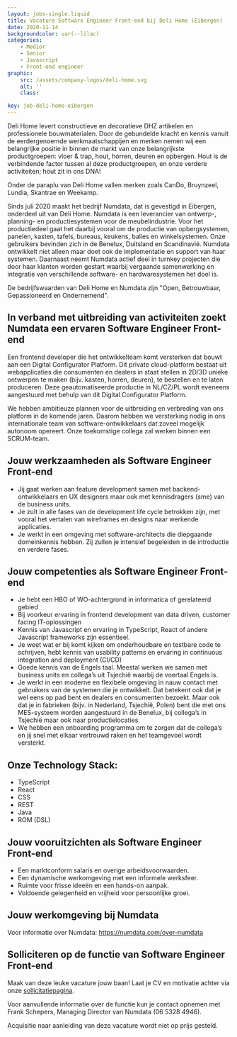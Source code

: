 ```yaml
---
layout: jobs-single.liquid
title: Vacature Software Engineer Front-end bij Deli Home (Eibergen)
date: 2020-11-14
backgroundcolor: var(--lilac)
categories:
    - Medior
    - Senior
    - Javascript
    - Front-end engineer
graphic:
    src: /assets/company-logos/deli-home.svg
    alt: ''
    class:

key: job-deli-home-eibergen
---
```


Deli Home levert constructieve en decoratieve DHZ artikelen en professionele bouwmaterialen. Door de gebundelde kracht en kennis vanuit de eerdergenoemde werkmaatschappijen en merken nemen wij een belangrijke positie in binnen de markt van onze belangrijkste productgroepen: vloer & trap, hout, horren, deuren en opbergen. Hout is de verbindende factor tussen al deze productgroepen, en onze verdere activiteiten; hout zit in ons DNA!

Onder de paraplu van Deli Home vallen merken zoals CanDo, Bruynzeel, Lundia, Skantrae en Weekamp.

Sinds juli 2020 maakt het bedrijf Numdata, dat is gevestigd in Eibergen, onderdeel uit van Deli Home. Numdata is een leverancier van ontwerp-, planning- en productiesystemen voor de meubelindustrie. Voor het productiedeel gaat het daarbij vooral om de productie van opbergsystemen, panelen, kasten, tafels, bureaus, keukens, balies en winkelsystemen. Onze gebruikers bevinden zich in de Benelux, Duitsland en Scandinavië. Numdata ontwikkelt niet alleen maar doet ook de implementatie en support van haar systemen. Daarnaast neemt Numdata actief deel in turnkey projecten die door haar klanten worden gestart waarbij vergaande samenwerking en integratie van verschillende software- en hardwaresystemen het doel is.

De bedrijfswaarden van Deli Home en Numdata zijn "Open, Betrouwbaar, Gepassioneerd en Ondernemend".

## In verband met uitbreiding van activiteiten zoekt Numdata een ervaren Software Engineer Front-end

Een frontend developer die het ontwikkelteam komt versterken dat bouwt aan een Digital Configurator Platform. Dit private cloud-platform bestaat uit webapplicaties die consumenten en dealers in staat stellen in 2D/3D unieke ontwerpen te maken (bijv. kasten, horren, deuren), te bestellen en te laten produceren. Deze geautomatiseerde productie in NL/CZ/PL wordt eveneens aangestuurd met behulp van dit Digital Configurator Platform.

We hebben ambitieuze plannen voor de uitbreiding en verbreding van ons platform in de komende jaren. Daarom hebben we versterking nodig in ons internationale team van software-ontwikkelaars dat zoveel mogelijk autonoom opereert. Onze toekomstige collega zal werken binnen een SCRUM-team.

## Jouw werkzaamheden als Software Engineer Front-end

-   Jij gaat werken aan feature development samen met backend-ontwikkelaars en UX designers maar ook met kennisdragers (sme) van de business units.
-   Je zult in alle fases van de development life cycle betrokken zijn, met vooral het vertalen van wireframes en designs naar werkende applicaties.
-   Je werkt in een omgeving met software-architects die diepgaande domeinkennis hebben. Zij zullen je intensief begeleiden in de introductie en verdere fases.

## Jouw competenties als Software Engineer Front-end

-   Je hebt een HBO of WO-achtergrond in informatica of gerelateerd gebied
-   Bij voorkeur ervaring in frontend development van data driven, customer facing IT-oplossingen
-   Kennis van Javascript en ervaring in TypeScript, React of andere Javascript frameworks zijn essentieel.
-   Je weet wat er bij komt kijken om onderhoudbare en testbare code te schrijven, hebt kennis van usability patterns en ervaring in continuous integration and deployment (CI/CD)
-   Goede kennis van de Engels taal. Meestal werken we samen met business units en collega’s uit Tsjechië waarbij de voertaal Engels is.
-   Je werkt in een moderne en flexibele omgeving in nauw contact met gebruikers van de systemen die je ontwikkelt. Dat betekent ook dat je wel eens op pad bent en dealers en consumenten bezoekt. Maar ook dat je in fabrieken (bijv. in Nederland, Tsjechië, Polen) bent die met ons MES-systeem worden aangestuurd in de Benelux, bij collega’s in Tsjechië maar ook naar productielocaties.
-   We hebben een onboarding programma om te zorgen dat de collega’s en jij snel met elkaar vertrouwd raken en het teamgevoel wordt versterkt.

## Onze Technology Stack:

-   TypeScript
-   React
-   CSS
-   REST
-   Java
-   ROM (DSL)

## Jouw vooruitzichten als Software Engineer Front-end

-   Een marktconform salaris en overige arbeidsvoorwaarden.
-   Een dynamische werkomgeving met een informele werksfeer.
-   Ruimte voor frisse ideeën en een hands-on aanpak.
-   Voldoende gelegenheid en vrijheid voor persoonlijke groei.

## Jouw werkomgeving bij Numdata

Voor informatie over Numdata: https://numdata.com/over-numdata

## Solliciteren op de functie van Software Engineer Front-end

Maak van deze leuke vacature jouw baan! Laat je CV en motivatie achter via onze [sollicitatiepagina](https://deli-home.inhroffice.com/nl/job/169374/apply?utm_source=fronteers&utm_medium=referral&utm_term=1406&utm_content=169374&utm_campaign=software-engineer-front-end).

Voor aanvullende informatie over de functie kun je contact opnemen met Frank Schepers, Managing Director van Numdata (06 5328 4946).

Acquisitie naar aanleiding van deze vacature wordt niet op prijs gesteld.
